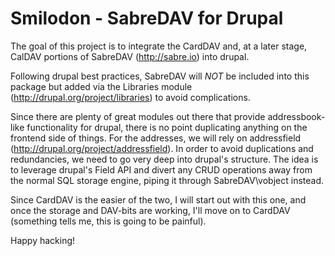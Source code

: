 Smilodon - SabreDAV for Drupal
=======

The goal of this project is to integrate the CardDAV and, at a later stage, CalDAV portions of SabreDAV (http://sabre.io)
into drupal.

Following drupal best practices, SabreDAV will *NOT* be included into this package but added via the Libraries module 
(http://drupal.org/project/libraries) to avoid complications.

Since there are plenty of great modules out there that provide addressbook-like functionality for drupal, there is no
point duplicating anything on the frontend side of things.
For the addresses, we will rely on addressfield (http://drupal.org/project/addressfield). In order to avoid duplications
and redundancies, we need to go very deep into drupal's structure. The idea is to leverage drupal's Field API and divert
any CRUD operations away from the normal SQL storage engine, piping it through SabreDAV\vobject instead.

Since CardDAV is the easier of the two, I will start out with this one, and once the storage and DAV-bits are working,
I'll move on to CardDAV (something tells me, this is going to be painful).

Happy hacking!
